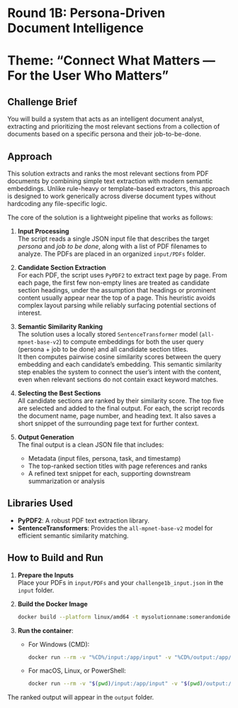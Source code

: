 # Round 1B: Persona-Driven Document Intelligence
# Theme: “Connect What Matters — For the User Who Matters”


## Challenge Brief

You will build a system that acts as an intelligent document analyst, extracting
and prioritizing the most relevant sections from a collection of documents based
on a specific persona and their job-to-be-done.

## Approach

This solution extracts and ranks the most relevant sections from PDF documents by combining simple text extraction with modern semantic embeddings. Unlike rule-heavy or template-based extractors, this approach is designed to work generically across diverse document types without hardcoding any file-specific logic.

The core of the solution is a lightweight pipeline that works as follows:

1. **Input Processing**  
   The script reads a single JSON input file that describes the target *persona* and *job to be done*, along with a list of PDF filenames to analyze. The PDFs are placed in an organized `input/PDFs` folder.  

2. **Candidate Section Extraction**  
   For each PDF, the script uses `PyPDF2` to extract text page by page. From each page, the first few non-empty lines are treated as candidate section headings, under the assumption that headings or prominent content usually appear near the top of a page. This heuristic avoids complex layout parsing while reliably surfacing potential sections of interest.

3. **Semantic Similarity Ranking**  
   The solution uses a locally stored `SentenceTransformer` model (`all-mpnet-base-v2`) to compute embeddings for both the user query (persona + job to be done) and all candidate section titles.  
   It then computes pairwise cosine similarity scores between the query embedding and each candidate’s embedding. This semantic similarity step enables the system to connect the user’s intent with the content, even when relevant sections do not contain exact keyword matches.

4. **Selecting the Best Sections**  
   All candidate sections are ranked by their similarity score. The top five are selected and added to the final output. For each, the script records the document name, page number, and heading text. It also saves a short snippet of the surrounding page text for further context.

5. **Output Generation**  
   The final output is a clean JSON file that includes:
   - Metadata (input files, persona, task, and timestamp)
   - The top-ranked section titles with page references and ranks
   - A refined text snippet for each, supporting downstream summarization or analysis

## Libraries Used

- **PyPDF2**: A robust PDF text extraction library.
- **SentenceTransformers**: Provides the `all-mpnet-base-v2` model for efficient semantic similarity matching.

## How to Build and Run

1. **Prepare the Inputs**  
   Place your PDFs in `input/PDFs` and your `challenge1b_input.json` in the `input` folder.

2. **Build the Docker Image**  
   ```bash
   docker build --platform linux/amd64 -t mysolutionname:somerandomidentifier .
   ```

3.  **Run the container**:
    * For Windows (CMD):
        ```bash
        docker run --rm -v "%CD%/input:/app/input" -v "%CD%/output:/app/output" --network none mysolutionname:somerandomidentifier
        ```
    * For macOS, Linux, or PowerShell:
        ```bash
        docker run --rm -v "$(pwd)/input:/app/input" -v "$(pwd)/output:/app/output" --network none mysolutionname:somerandomidentifier
        ```

The ranked output will appear in the `output` folder.
